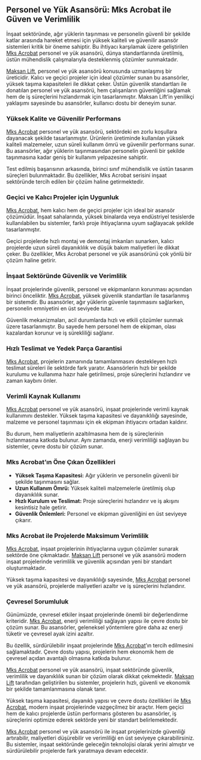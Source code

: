 <h2>Personel ve Yük Asansörü: Mks Acrobat ile Güven ve Verimlilik</h2>

<p>İnşaat sektöründe, ağır yüklerin taşınması ve personelin güvenli bir şekilde katlar arasında hareket etmesi için yüksek kaliteli ve güvenilir asansör sistemleri kritik bir öneme sahiptir. Bu ihtiyacı karşılamak üzere geliştirilen <a href="https://maksanlift.com/tr/urunler/personel-ve-yuk-asansoru/">Mks Acrobat</a> personel ve yük asansörü, dünya standartlarında üretilmiş, üstün mühendislik çalışmalarıyla desteklenmiş çözümler sunmaktadır.</p>

<p><a href="https://maksanlift.com/tr/urunler/personel-ve-yuk-asansoru/">Maksan Lift</a>, personel ve yük asansörü konusunda uzmanlaşmış bir üreticidir. Kalıcı ve geçici projeler için ideal çözümler sunan bu asansörler, yüksek taşıma kapasiteleri ile dikkat çeker. Üstün güvenlik standartları ile donatılan personel ve yük asansörü, hem çalışanların güvenliğini sağlamak hem de iş süreçlerini hızlandırmak için tasarlanmıştır. Maksan Lift’in yenilikçi yaklaşımı sayesinde bu asansörler, kullanıcı dostu bir deneyim sunar.</p>

<h3>Yüksek Kalite ve Güvenilir Performans</h3>

<p><a href="https://maksanlift.com/tr/urunler/personel-ve-yuk-asansoru/">Mks Acrobat</a> personel ve yük asansörü, sektördeki en zorlu koşullara dayanacak şekilde tasarlanmıştır. Ürünlerin üretiminde kullanılan yüksek kaliteli malzemeler, uzun süreli kullanım ömrü ve güvenilir performans sunar. Bu asansörler, ağır yüklerin taşınmasından personelin güvenli bir şekilde taşınmasına kadar geniş bir kullanım yelpazesine sahiptir.</p>

<p>Test edilmiş başarısının arkasında, birinci sınıf mühendislik ve üstün tasarım süreçleri bulunmaktadır. Bu özellikler, Mks Acrobat serisini inşaat sektöründe tercih edilen bir çözüm haline getirmektedir.</p>

<h3>Geçici ve Kalıcı Projeler için Uygunluk</h3>

<p><a href="https://maksanlift.com/tr/urunler/personel-ve-yuk-asansoru/">Mks Acrobat</a>, hem kalıcı hem de geçici projeler için ideal bir asansör çözümüdür. İnşaat sahalarında, yüksek binalarda veya endüstriyel tesislerde kullanılabilen bu sistemler, farklı proje ihtiyaçlarına uyum sağlayacak şekilde tasarlanmıştır.</p>

<p>Geçici projelerde hızlı montaj ve demontaj imkanları sunarken, kalıcı projelerde uzun süreli dayanıklılık ve düşük bakım maliyetleri ile dikkat çeker. Bu özellikler, Mks Acrobat personel ve yük asansörünü çok yönlü bir çözüm haline getirir.</p>

<h3>İnşaat Sektöründe Güvenlik ve Verimlilik</h3>

<p>İnşaat projelerinde güvenlik, personel ve ekipmanların korunması açısından birinci önceliktir. <a href="https://maksanlift.com/tr/urunler/personel-ve-yuk-asansoru/">Mks Acrobat</a>, yüksek güvenlik standartları ile tasarlanmış bir sistemdir. Bu asansörler, ağır yüklerin güvenle taşınmasını sağlarken, personelin emniyetini en üst seviyede tutar.</p>

<p>Güvenlik mekanizmaları, acil durumlarda hızlı ve etkili çözümler sunmak üzere tasarlanmıştır. Bu sayede hem personel hem de ekipman, olası kazalardan korunur ve iş sürekliliği sağlanır.</p>

<h3>Hızlı Teslimat ve Yedek Parça Garantisi</h3>

<p><a href="https://maksanlift.com/tr/urunler/personel-ve-yuk-asansoru/">Mks Acrobat</a>, projelerin zamanında tamamlanmasını destekleyen hızlı teslimat süreleri ile sektörde fark yaratır. Asansörlerin hızlı bir şekilde kurulumu ve kullanıma hazır hale getirilmesi, proje süreçlerini hızlandırır ve zaman kaybını önler.</p>

<h3>Verimli Kaynak Kullanımı</h3>

<p><a href="https://maksanlift.com/tr/urunler/personel-ve-yuk-asansoru/">Mks Acrobat</a> personel ve yük asansörü, inşaat projelerinde verimli kaynak kullanımını destekler. Yüksek taşıma kapasitesi ve dayanıklılığı sayesinde, malzeme ve personel taşınması için ek ekipman ihtiyacını ortadan kaldırır.</p>

<p>Bu durum, hem maliyetlerin azaltılmasına hem de iş süreçlerinin hızlanmasına katkıda bulunur. Aynı zamanda, enerji verimliliği sağlayan bu sistemler, çevre dostu bir çözüm sunar.</p>

<h3>Mks Acrobat’ın Öne Çıkan Özellikleri</h3>

<ul>
  <li><strong>Yüksek Taşıma Kapasitesi:</strong> Ağır yüklerin ve personelin güvenli bir şekilde taşınmasını sağlar.</li>
  <li><strong>Uzun Kullanım Ömrü:</strong> Yüksek kaliteli malzemelerle üretilmiş olup dayanıklılık sunar.</li>
  <li><strong>Hızlı Kurulum ve Teslimat:</strong> Proje süreçlerini hızlandırır ve iş akışını kesintisiz hale getirir.</li>
  <li><strong>Güvenlik Önlemleri:</strong> Personel ve ekipman güvenliğini en üst seviyeye çıkarır.</li>
</ul>

<h3>Mks Acrobat ile Projelerde Maksimum Verimlilik</h3>

<p><a href="https://maksanlift.com/tr/urunler/personel-ve-yuk-asansoru/">Mks Acrobat</a>, inşaat projelerinin ihtiyaçlarına uygun çözümler sunarak sektörde öne çıkmaktadır. <a href="https://maksanlift.com/tr/urunler/personel-ve-yuk-asansoru/">Maksan Lift</a> personel ve yük asansörü modern inşaat projelerinde verimlilik ve güvenlik açısından yeni bir standart oluşturmaktadır.</p>

<p>Yüksek taşıma kapasitesi ve dayanıklılığı sayesinde, <a href="https://maksanlift.com/tr/urunler/personel-ve-yuk-asansoru/">Mks Acrobat</a> personel ve yük asansörü, projelerde maliyetleri azaltır ve iş süreçlerini hızlandırır.</p>

<h3>Çevresel Sorumluluk</h3>

<p>Günümüzde, çevresel etkiler inşaat projelerinde önemli bir değerlendirme kriteridir. <a href="https://maksanlift.com/tr/urunler/personel-ve-yuk-asansoru/">Mks Acrobat</a>, enerji verimliliği sağlayan yapısı ile çevre dostu bir çözüm sunar. Bu asansörler, geleneksel yöntemlere göre daha az enerji tüketir ve çevresel ayak izini azaltır.</p>

<p>Bu özellik, sürdürülebilir inşaat projelerinde <a href="https://maksanlift.com/tr/urunler/personel-ve-yuk-asansoru/">Mks Acrobat</a>’ın tercih edilmesini sağlamaktadır. Çevre dostu yapısı, projelerin hem ekonomik hem de çevresel açıdan avantajlı olmasına katkıda bulunur.</p>

<p><a href="https://maksanlift.com/tr/urunler/personel-ve-yuk-asansoru/">Mks Acrobat</a> personel ve yük asansörü, inşaat sektöründe güvenlik, verimlilik ve dayanıklılık sunan bir çözüm olarak dikkat çekmektedir. <a href="https://maksanlift.com/tr/urunler/personel-ve-yuk-asansoru/">Maksan Lift</a> tarafından geliştirilen bu sistemler, projelerin hızlı, güvenli ve ekonomik bir şekilde tamamlanmasına olanak tanır.</p>

<p>Yüksek taşıma kapasitesi, dayanıklı yapısı ve çevre dostu özellikleri ile <a href="https://maksanlift.com/tr/urunler/personel-ve-yuk-asansoru/">Mks Acrobat</a>, modern inşaat projelerinde vazgeçilmez bir araçtır. Hem geçici hem de kalıcı projelerde üstün performans gösteren bu asansörler, iş süreçlerini optimize ederek sektörde yeni bir standart belirlemektedir.</p>

<p><a href="https://maksanlift.com/tr/urunler/personel-ve-yuk-asansoru/">Mks Acrobat</a> personel ve yük asansörü ile inşaat projelerinizde güvenliği artırabilir, maliyetleri düşürebilir ve verimliliği en üst seviyeye çıkarabilirsiniz. Bu sistemler, inşaat sektöründe geleceğin teknolojisi olarak yerini almıştır ve sürdürülebilir projelerde fark yaratmaya devam edecektir.</p>
